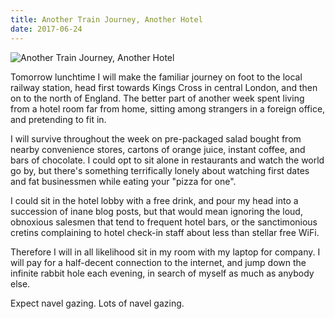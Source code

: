 ```yaml
---
title: Another Train Journey, Another Hotel
date: 2017-06-24
---
```


![Another Train Journey, Another Hotel](https://source.unsplash.com/X6cChncECA8/1600x900)

Tomorrow lunchtime I will make the familiar journey on foot to the local railway station, head first towards Kings Cross in central London, and then on to the north of England. The better part of another week spent living from a hotel room far from home, sitting among strangers in a foreign office, and pretending to fit in.

I will survive throughout the week on pre-packaged salad bought from nearby convenience stores, cartons of orange juice, instant coffee, and bars of chocolate. I could opt to sit alone in restaurants and watch the world go by, but there's something terrifically lonely about watching first dates and fat businessmen while eating your "pizza for one".

I could sit in the hotel lobby with a free drink, and pour my head into a succession of inane blog posts, but that would mean ignoring the loud, obnoxious salesmen that tend to frequent hotel bars, or the sanctimonious cretins complaining to hotel check-in staff about less than stellar free WiFi.

Therefore I will in all likelihood sit in my room with my laptop for company. I will pay for a half-decent connection to the internet, and jump down the infinite rabbit hole each evening, in search of myself as much as anybody else.

Expect navel gazing. Lots of navel gazing.